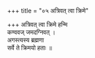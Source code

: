 +++
title = "०५ अत्रिवत् त्वा क्रिमे"

+++
अत्रिवत् त्वा क्रिमे हन्मि  
कण्ववज् जमदग्निवत् ।  
अगस्त्यस्य ब्रह्मणा  
सर्वे ते क्रिमयो हताः ॥
